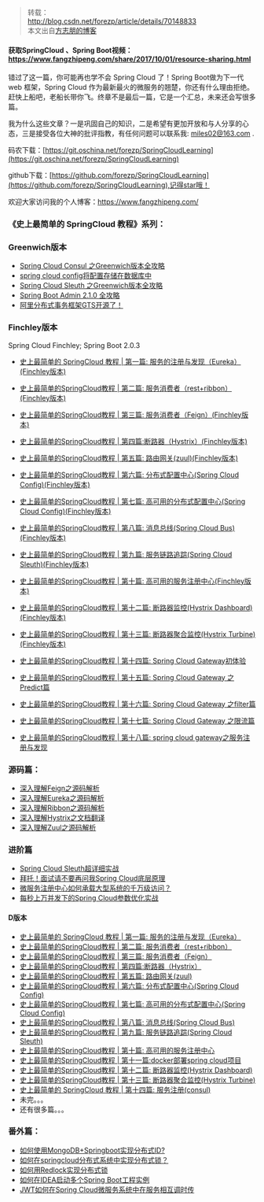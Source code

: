                     
>转载：   
> http://blog.csdn.net/forezp/article/details/70148833    
> 本文出自[方志朋的博客](http://blog.csdn.net/forezp)    
>          
              
       
#### 获取SpringCloud 、Spring Boot视频：https://www.fangzhipeng.com/share/2017/10/01/resource-sharing.html
   
错过了这一篇，你可能再也学不会 Spring Cloud 了！Spring Boot做为下一代 web 框架，Spring Cloud 作为最新最火的微服务的翘楚，你还有什么理由拒绝。赶快上船吧，老船长带你飞。终章不是最后一篇，它是一个汇总，未来还会写很多篇。

  

我为什么这些文章？一是巩固自己的知识，二是希望有更加开放和与人分享的心态，三是接受各位大神的批评指教，有任何问题可以联系我: miles02@163.com .

码农下载：[https://git.oschina.net/forezp/SpringCloudLearning](https://git.oschina.net/forezp/SpringCloudLearning)

github下载：[https://github.com/forezp/SpringCloudLearning](https://github.com/forezp/SpringCloudLearning),记得star哦！

欢迎大家访问我的个人博客：https://www.fangzhipeng.com/

### 《史上最简单的 SpringCloud 教程》系列：
### Greenwich版本 
  
- [Spring Cloud Consul 之Greenwich版本全攻略](https://blog.csdn.net/forezp/article/details/87273153)
- [spring cloud config将配置存储在数据库中](https://blog.csdn.net/forezp/article/details/87866560)
-  [Spring Cloud Sleuth 之Greenwich版本全攻略](https://blog.csdn.net/forezp/article/details/87075651)
- [Spring Boot Admin 2.1.0 全攻略](https://blog.csdn.net/forezp/article/details/87075651)
-  [阿里分布式事务框架GTS开源了！](https://blog.csdn.net/forezp/article/details/86634907)

### Finchley版本   
Spring Cloud Finchley; Spring Boot 2.0.3     
   
* [史上最简单的 SpringCloud 教程 | 第一篇: 服务的注册与发现（Eureka）(Finchley版本)](http://blog.csdn.net/forezp/article/details/81040925)
* [史上最简单的SpringCloud教程 | 第二篇: 服务消费者（rest+ribbon）(Finchley版本)](http://blog.csdn.net/forezp/article/details/81040946)
* [史上最简单的SpringCloud教程 | 第三篇: 服务消费者（Feign）(Finchley版本)](http://blog.csdn.net/forezp/article/details/81040965)
* [史上最简单的SpringCloud教程 | 第四篇:断路器（Hystrix）(Finchley版本)](http://blog.csdn.net/forezp/article/details/81040990)  
* [ 史上最简单的SpringCloud教程 | 第五篇: 路由网关(zuul)(Finchley版本)](http://blog.csdn.net/forezp/article/details/81041012)
* [史上最简单的SpringCloud教程 | 第六篇: 分布式配置中心(Spring Cloud Config)(Finchley版本)](http://blog.csdn.net/forezp/article/details/81041028)
* [史上最简单的SpringCloud教程 | 第七篇: 高可用的分布式配置中心(Spring Cloud Config)(Finchley版本)](http://blog.csdn.net/forezp/article/details/81041045)
* [史上最简单的SpringCloud教程 | 第八篇: 消息总线(Spring Cloud Bus)(Finchley版本)](http://blog.csdn.net/forezp/article/details/81041062)
* [史上最简单的SpringCloud教程 | 第九篇: 服务链路追踪(Spring Cloud Sleuth)(Finchley版本)](http://blog.csdn.net/forezp/article/details/81041078)
* [史上最简单的SpringCloud教程 | 第十篇: 高可用的服务注册中心(Finchley版本)](http://blog.csdn.net/forezp/article/details/81041101)

* [史上最简单的SpringCloud教程 | 第十二篇: 断路器监控(Hystrix Dashboard)(Finchley版本)](http://blog.csdn.net/forezp/article/details/81041113)
* [史上最简单的SpringCloud教程 | 第十三篇: 断路器聚合监控(Hystrix Turbine)(Finchley版本)](http://blog.csdn.net/forezp/article/details/81041125)  
* [史上最简单的SpringCloud教程 | 第十四篇: Spring Cloud Gateway初体验](https://blog.csdn.net/forezp/article/details/83792388)
* [史上最简单的SpringCloud教程 | 第十五篇: Spring Cloud Gateway 之Predict篇](https://blog.csdn.net/forezp/article/details/84926662)
* [史上最简单的SpringCloud教程 | 第十六篇: Spring Cloud Gateway 之filter篇](https://blog.csdn.net/forezp/article/details/85057268)
*  [史上最简单的SpringCloud教程 | 第十七篇: Spring Cloud Gateway 之限流篇](https://blog.csdn.net/forezp/article/details/85081162)
*  [史上最简单的SpringCloud教程 | 第十八篇: spring cloud gateway之服务注册与发现](https://blog.csdn.net/forezp/article/details/85210153)

### 源码篇： 

* [深入理解Feign之源码解析](http://blog.csdn.net/forezp/article/details/73480304)
* [深入理解Eureka之源码解析](http://blog.csdn.net/forezp/article/details/73017664)
* [深入理解Ribbon之源码解析](http://blog.csdn.net/forezp/article/details/74820899)
*  [ 深入理解Hystrix之文档翻译](http://blog.csdn.net/forezp/article/details/75333088)
* [深入理解Zuul之源码解析](http://blog.csdn.net/forezp/article/details/76211680)

### 进阶篇

* [ Spring Cloud Sleuth超详细实战](http://blog.csdn.net/forezp/article/details/76795269)
* [拜托！面试请不要再问我Spring Cloud底层原理](https://blog.csdn.net/forezp/article/details/83999882)
*  [微服务注册中心如何承载大型系统的千万级访问？](https://blog.csdn.net/forezp/article/details/83999947)
*  [每秒上万并发下的Spring Cloud参数优化实战](https://blog.csdn.net/forezp/article/details/83999975)


#### D版本

* [史上最简单的 SpringCloud 教程 | 第一篇: 服务的注册与发现（Eureka）](http://blog.csdn.net/forezp/article/details/69696915)
* [史上最简单的SpringCloud教程 | 第二篇: 服务消费者（rest+ribbon）](http://blog.csdn.net/forezp/article/details/69788938)
* [史上最简单的SpringCloud教程 | 第三篇: 服务消费者（Feign）](http://blog.csdn.net/forezp/article/details/69808079)
* [史上最简单的SpringCloud教程 | 第四篇:断路器（Hystrix）](http://blog.csdn.net/forezp/article/details/69934399)
* [ 史上最简单的SpringCloud教程 | 第五篇: 路由网关(zuul)](http://blog.csdn.net/forezp/article/details/69939114)
* [史上最简单的SpringCloud教程 | 第六篇: 分布式配置中心(Spring Cloud Config)](http://blog.csdn.net/forezp/article/details/70037291)
* [史上最简单的SpringCloud教程 | 第七篇: 高可用的分布式配置中心(Spring Cloud Config)](http://blog.csdn.net/forezp/article/details/70037513)
* [史上最简单的SpringCloud教程 | 第八篇: 消息总线(Spring Cloud Bus)](http://blog.csdn.net/forezp/article/details/70148235)
* [史上最简单的SpringCloud教程 | 第九篇: 服务链路追踪(Spring Cloud Sleuth)](http://blog.csdn.net/forezp/article/details/70162074)
* [史上最简单的SpringCloud教程 | 第十篇: 高可用的服务注册中心](http://blog.csdn.net/forezp/article/details/70183572)
* [史上最简单的SpringCloud教程 | 第十一篇:docker部署spring cloud项目](http://blog.csdn.net/forezp/article/details/70198649)
* [史上最简单的SpringCloud教程 | 第十二篇: 断路器监控(Hystrix Dashboard)](http://blog.csdn.net/forezp/article/details/70217283)
* [史上最简单的SpringCloud教程 | 第十三篇: 断路器聚合监控(Hystrix Turbine)](http://blog.csdn.net/forezp/article/details/70233227)
* [ 史上最简单的 SpringCloud 教程 | 第十四篇: 服务注册(consul)](http://blog.csdn.net/forezp/article/details/70245644)
*  未完。。。
*  还有很多篇。。。
   
### 番外篇：

* [如何使用MongoDB+Springboot实现分布式ID?](http://blog.csdn.net/forezp/article/details/69056017)
* [ 如何在springcloud分布式系统中实现分布式锁？](http://blog.csdn.net/forezp/article/details/68957681)
* [ 如何用Redlock实现分布式锁](http://blog.csdn.net/forezp/article/details/70305336)
* [ 如何在IDEA启动多个Spring Boot工程实例](http://blog.csdn.net/forezp/article/details/76408139)
* [ JWT如何在Spring Cloud微服务系统中在服务相互调时传](http://blog.csdn.net/forezp/article/details/78676036)

             
